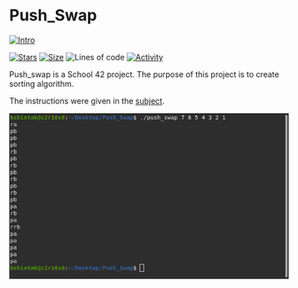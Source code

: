 # Push_Swap

 [![Intro](https://img.shields.io/badge/Cursus-Push_Swap-success?style=for-the-badge&logo=42)](https://github.com/bshintak/Push_Swap)
 
 [![Stars](https://img.shields.io/github/stars/bshintak/Push_Swap?color=ffff00&label=Stars&logo=Stars&style=?style=flat)](https://github.com/bshintak/Push_Swap)
 [![Size](https://img.shields.io/github/repo-size/bshintak/Push_Swap?color=blue&label=Size&logo=Size&style=?style=flat)](https://github.com/bshintak/Push_Swap)
 ![Lines of code](https://img.shields.io/tokei/lines/github/bshintak/Push_Swap?color=blueviolet)
 [![Activity](https://img.shields.io/github/last-commit/bshintak/Push_Swap?color=red&label=Last%20Commit&style=flat)](https://github.com/bshintak/Push_Swap)
 
 Push_swap is a School 42 project. The purpose of this project is to create sorting algorithm.
 
 The instructions were given in the [subject](https://github.com/bshintak/Push_Swap/blob/master/subject_push_swap.pdf).
 
 <p align="left">
  <img src=https://raw.githubusercontent.com/bshintak/Push_Swap/main/push_swap.png />
</p>
